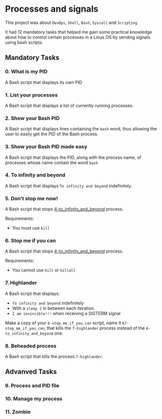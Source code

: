 # Processes and signals
This project was about `DevOps`, `Shell`, `Bash`, `Syscall` and `Scripting`

It had 12 mandatory tasks that helped me gain some practical knowledge about
how to control certain processes in a Linux OS by sending signals
using bash scripts.

## Mandatory Tasks
### 0. What is my PID
A Bash script that displays its own PID

### 1. List your processes
A Bash script that displays a list of currently running processes.

### 2. Show your Bash PID
A Bash script that displays lines containing the `bash` word, thus allowing the user to easily get the PID of the Bash process.

### 3. Show your Bash PID made easy
A Bash script that displays the PID, along with the process name, of processes whose name contain the word `bash`

### 4. To infinity and beyond
A Bash script that displays `To infinity and beyond` indefinitely.

### 5. Don't stop me now!
A Bash script that stops [4-to_infinity_and_beyond](./4-to_infinity_and_beyond) process.

Requirements:
- You must use `kill`

### 6. Stop me if you can
A Bash script that stops [4-to_infinity_and_beyond](./4-to_infinity_and_beyond) process.

Requirements:
- You cannot use `kill` or `killall`

### 7. Highlander
A Bash script that displays:

- `To infinity and beyond` indefinitely
- With a `sleep 2` in between each iteration
- `I am invincible!!!` when receiving a SIGTERM signal

Make a copy of your `6-stop_me_if_you_can` script, name it `67-stop_me_if_you_can`, that kills the `7-highlander` process instead of the `4-to_infinity_and_beyond` one.

### 8. Beheaded process
A Bash script that kills the process `7-highlander`.

## Advanved Tasks
### 9. Process and PID file
### 10. Manage my process
### 11. Zombie
